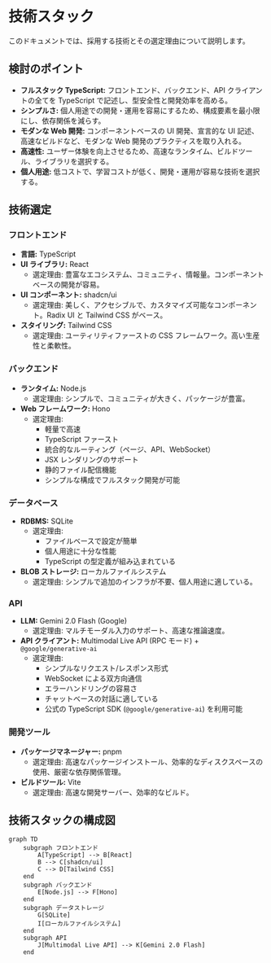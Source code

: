 # 技術スタック

このドキュメントでは、採用する技術とその選定理由について説明します。

## 検討のポイント

*   **フルスタック TypeScript:** フロントエンド、バックエンド、API クライアントの全てを TypeScript で記述し、型安全性と開発効率を高める。
*   **シンプルさ:** 個人用途での開発・運用を容易にするため、構成要素を最小限にし、依存関係を減らす。
*   **モダンな Web 開発:** コンポーネントベースの UI 開発、宣言的な UI 記述、高速なビルドなど、モダンな Web 開発のプラクティスを取り入れる。
*   **高速性:** ユーザー体験を向上させるため、高速なランタイム、ビルドツール、ライブラリを選択する。
*   **個人用途:** 低コストで、学習コストが低く、開発・運用が容易な技術を選択する。

## 技術選定

### フロントエンド

*   **言語:** TypeScript
*   **UI ライブラリ:** React
    *   選定理由: 豊富なエコシステム、コミュニティ、情報量。コンポーネントベースの開発が容易。
*   **UI コンポーネント:** shadcn/ui
    *   選定理由: 美しく、アクセシブルで、カスタマイズ可能なコンポーネント。Radix UI と Tailwind CSS がベース。
*   **スタイリング:** Tailwind CSS
    *   選定理由: ユーティリティファーストの CSS フレームワーク。高い生産性と柔軟性。

### バックエンド

*   **ランタイム:** Node.js
    *   選定理由: シンプルで、コミュニティが大きく、パッケージが豊富。
*   **Web フレームワーク:** Hono
    *   選定理由:
        *   軽量で高速
        *   TypeScript ファースト
        *   統合的なルーティング（ページ、API、WebSocket）
        *   JSX レンダリングのサポート
        *   静的ファイル配信機能
        *   シンプルな構成でフルスタック開発が可能

### データベース

*   **RDBMS:** SQLite
    *   選定理由:
        *   ファイルベースで設定が簡単
        *   個人用途に十分な性能
        *   TypeScript の型定義が組み込まれている
*   **BLOB ストレージ:** ローカルファイルシステム
    *   選定理由: シンプルで追加のインフラが不要、個人用途に適している。

### API

*   **LLM:** Gemini 2.0 Flash (Google)
    *   選定理由: マルチモーダル入力のサポート、高速な推論速度。
*   **API クライアント:** Multimodal Live API (RPC モード) + `@google/generative-ai`
    *   選定理由:
        *   シンプルなリクエスト/レスポンス形式
        *   WebSocket による双方向通信
        *   エラーハンドリングの容易さ
        *   チャットベースの対話に適している
        *   公式の TypeScript SDK (`@google/generative-ai`) を利用可能

### 開発ツール

*   **パッケージマネージャー:** pnpm
    *   選定理由: 高速なパッケージインストール、効率的なディスクスペースの使用、厳密な依存関係管理。
*   **ビルドツール:** Vite
    *   選定理由: 高速な開発サーバー、効率的なビルド。

## 技術スタックの構成図

```mermaid
graph TD
    subgraph フロントエンド
        A[TypeScript] --> B[React]
        B --> C[shadcn/ui]
        C --> D[Tailwind CSS]
    end
    subgraph バックエンド
        E[Node.js] --> F[Hono]
    end
    subgraph データストレージ
        G[SQLite]
        I[ローカルファイルシステム]
    end
    subgraph API
        J[Multimodal Live API] --> K[Gemini 2.0 Flash]
    end
```
